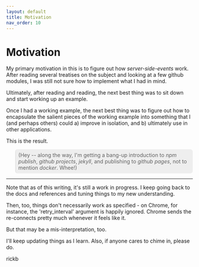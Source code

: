 ```yaml
---
layout: default
title: Motivation
nav_order: 10
---
```

# Motivation
My primary motivation in this is to figure out how _server-side-events_
work.  After reading several treatises on the subject and looking at
a few github modules, I was still not sure how to implement what I
had in mind.

Ultimately, after reading and reading, the next best thing was to
sit down and start working up an example.

Once I had a working example, the next best thing was to figure
out how to encapsulate the salient pieces of the working example into
something that I (and perhaps others) could a) improve in isolation, and b) ultimately use in other applications.

This is the result.

<blockquote style="background-color:#eee; padding:0.5em;        
                   border-radius:0.5em">
(Hey -- along the way, I'm getting a bang-up introduction to <em>npm publish</em>,
<em>github projects</em>, <em>jekyll</em>, and publishing to <em>github pages</em>, not to mention <em>docker</em>.  Whee!)
</blockquote>

---

Note that as of this writing, it's still a work in progress.  I keep going back to the docs and references and tuning things
to my new understanding.

Then, too, things don't necessarily work as specified - on Chrome,
for instance, the 'retry_interval' argument is happily ignored. Chrome sends the re-connects pretty much whenever it feels like it.

But that may be a mis-interpretation, too.

I'll keep updating things as I learn.  Also, if anyone cares to chime
in, please do.

rickb

